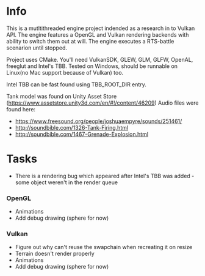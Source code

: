 Info
====

This is a mutltithreaded engine project indended as a research in to Vulkan API. The engine features a OpenGL and Vulkan rendering backends with ability to switch them out at will. The engine executes a RTS-battle scenarion until stopped.

Project uses CMake. You'll need VulkanSDK, GLEW, GLM, GLFW, OpenAL, freeglut and Intel's TBB. Tested on Windows, should be runnable on Linux(no Mac support because of Vulkan) too.

Intel TBB can be fast found using TBB_ROOT_DIR entry.

Tank model was found on Unity Asset Store (https://www.assetstore.unity3d.com/en/#!/content/46209)
Audio files were found here:
 * https://www.freesound.org/people/joshuaempyre/sounds/251461/
 * http://soundbible.com/1326-Tank-Firing.html
 * http://soundbible.com/1467-Grenade-Explosion.html

Tasks
=====
* There is a rendering bug which appeared after Intel's TBB was added - some object weren't in the render queue

### OpenGL
* Animations
* Add debug drawing (sphere for now)

### Vulkan
* Figure out why can't reuse the swapchain when recreating it on resize
* Terrain doesn't render properly
* Animations
* Add debug drawing (sphere for now)